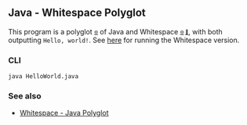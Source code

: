 ## Java - Whitespace Polyglot

This program is a polyglot <sub><sup>[🌐](https://en.wikipedia.org/wiki/Polyglot_(computing))</sup></sub> of Java and Whitespace <sub><sup>[🌐](https://en.wikipedia.org/wiki/Whitespace_(programming_language) 'Wikipedia') [🍋](https://esolangs.org/wiki/Whitespace 'Esolang')</sup></sub>, with both outputting `Hello, world!`. See [here](/ws#execution) for running the Whitespace version.

### CLI

`java HelloWorld.java`

### See also

- [Whitespace - Java Polyglot](/ws/java-polyglot/)
